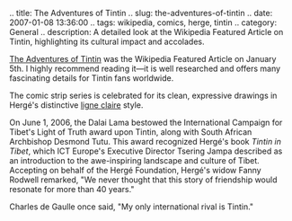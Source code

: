 .. title: The Adventures of Tintin
.. slug: the-adventures-of-tintin
.. date: 2007-01-08 13:36:00
.. tags: wikipedia, comics, herge, tintin
.. category: General
.. description: A detailed look at the Wikipedia Featured Article on Tintin, highlighting its cultural impact and accolades.

[The Adventures of Tintin](http://en.wikipedia.org/wiki/The_Adventures_of_Tintin) was the Wikipedia Featured Article on January 5th. I highly recommend reading it—it is well researched and offers many fascinating details for Tintin fans worldwide.

The comic strip series is celebrated for its clean, expressive drawings in Hergé's distinctive [ligne claire](http://en.wikipedia.org/wiki/Ligne_claire) style.

On June 1, 2006, the Dalai Lama bestowed the International Campaign for Tibet's Light of Truth award upon Tintin, along with South African Archbishop Desmond Tutu. This award recognized Hergé's book *Tintin in Tibet*, which ICT Europe's Executive Director Tsering Jampa described as an introduction to the awe-inspiring landscape and culture of Tibet. Accepting on behalf of the Hergé Foundation, Hergé's widow Fanny Rodwell remarked, "We never thought that this story of friendship would resonate for more than 40 years."

Charles de Gaulle once said, "My only international rival is Tintin."
